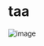 # taa
![image](https://user-images.githubusercontent.com/108019903/177891124-393f8163-58bc-47ec-9bdb-161a8822999d.png)
